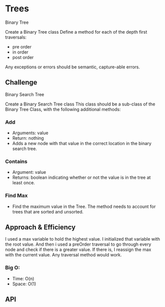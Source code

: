 # Trees
<!-- Short summary or background information -->
Binary Tree

Create a Binary Tree class Define a method for each of the depth first traversals:

- pre order
- in order
- post order

Any exceptions or errors should be semantic, capture-able errors.
## Challenge
<!-- Description of the challenge -->
Binary Search Tree

Create a Binary Search Tree class This class should be a sub-class of the Binary Tree Class, with the following additional methods:

### Add
- Arguments: value
- Return: nothing
- Adds a new node with that value in the correct location in the binary search tree.

### Contains
- Argument: value
- Returns: boolean indicating whether or not the value is in the tree at least once.

### Find Max
- Find the maximum value in the Tree. The method needs to account for trees that are sorted and unsorted.

## Approach & Efficiency
<!-- What approach did you take? Why? What is the Big O space/time for this approach? -->
I used a max variable to hold the highest value. I initialized that variable with the root value. And then i used a preOrder traversal to go through every node and check if there is a greater value. If there is, I reassign the max with the current value. Any traversal method would work.

### Big O:

- Time: O(n)
- Space: O(1)
## API
<!-- Description of each method publicly available in each of your trees -->
